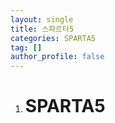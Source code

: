 ```yaml
---
layout: single
title: 스파르타5
categories: SPARTA5
tag: []
author_profile: false
---
```

 
1. # SPARTA5
